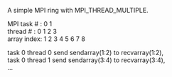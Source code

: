 A simple MPI ring with MPI_THREAD_MULTIPLE.  
  
MPI task # : 0       1  
thread #   : 0   1   2   3  
array index: 1 2 3 4 5 6 7 8  
  
task 0 thread 0 send sendarray(1:2) to recvarray(1:2),  
task 0 thread 1 send sendarray(3:4) to recvarray(3:4),  
...  
